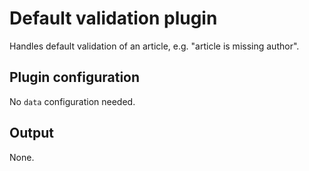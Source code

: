 # Default validation plugin
Handles default validation of an article, e.g. "article is missing author".

## Plugin configuration
No `data` configuration needed.

## Output
None.